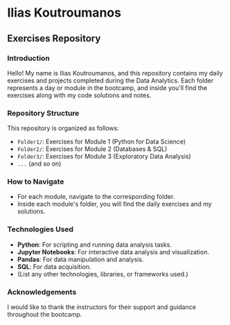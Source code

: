 # Ilias Koutroumanos
## Exercises Repository

### Introduction
Hello! My name is Ilias Koutroumanos, and this repository contains my daily exercises and projects completed during the Data Analytics. Each folder represents a day or module in the bootcamp, and inside you'll find the exercises along with my code solutions and notes.

### Repository Structure
This repository is organized as follows:

- `Folder1/`: Exercises for Module 1 (Python for Data Science)
- `Folder2/`: Exercises for Module 2 (Databases & SQL)
- `Folder3/`: Exercises for Module 3 (Exploratory Data Analysis)
- `...` (and so on)

### How to Navigate
- For each module, navigate to the corresponding folder.
- Inside each module's folder, you will find the daily exercises and my solutions.

### Technologies Used
- **Python**: For scripting and running data analysis tasks.
- **Jupyter Notebooks**: For interactive data analysis and visualization.
- **Pandas**: For data manipulation and analysis.
- **SQL**: For data acquisition.
- (List any other technologies, libraries, or frameworks used.)

### Acknowledgements
I would like to thank the instructors for their support and guidance throughout the bootcamp.
